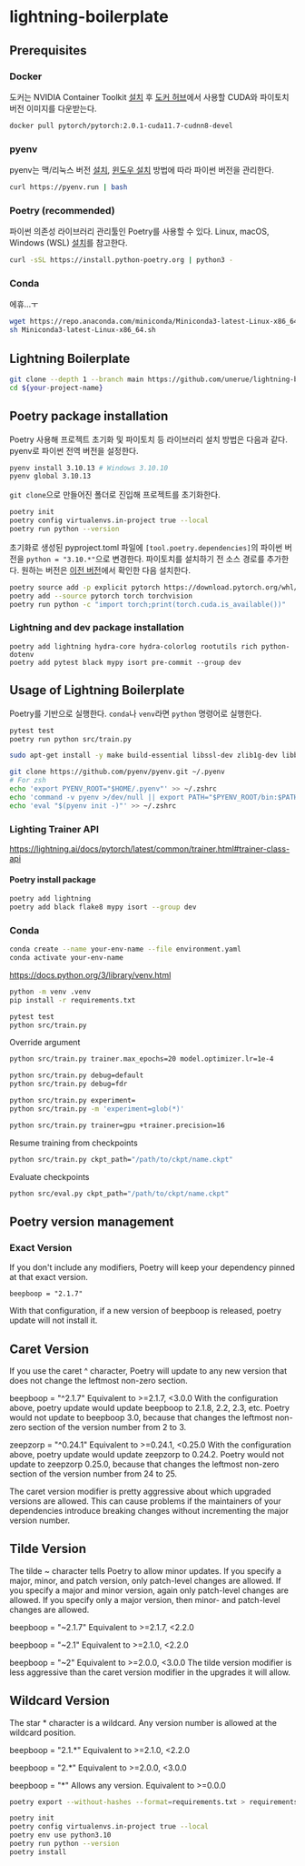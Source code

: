 # lightning-boilerplate

## Prerequisites

### Docker

도커는 NVIDIA Container Toolkit [설치](https://docs.nvidia.com/datacenter/cloud-native/container-toolkit/latest/install-guide.html) 후 [도커 허브](https://hub.docker.com/r/pytorch/pytorch/tags)에서 사용할 CUDA와 파이토치 버전 이미지를 다운받는다.

```bash
docker pull pytorch/pytorch:2.0.1-cuda11.7-cudnn8-devel
```

### pyenv

pyenv는 맥/리눅스 버전 [설치](https://github.com/pyenv/pyenv#installation), [윈도우 설치](https://github.com/pyenv-win/pyenv-win#installation) 방법에 따라 파이썬 버전을 관리한다.

```bash
curl https://pyenv.run | bash
```

### Poetry (recommended)

파이썬 의존성 라이브러리 관리툴인 Poetry를 사용할 수 있다. Linux, macOS, Windows (WSL) [설치](https://python-poetry.org/docs/#installing-with-the-official-installer)를 참고한다.

```bash
curl -sSL https://install.python-poetry.org | python3 -
```

### Conda

에휴...ㅜ

```bash
wget https://repo.anaconda.com/miniconda/Miniconda3-latest-Linux-x86_64.sh
sh Miniconda3-latest-Linux-x86_64.sh
```

## Lightning Boilerplate

```bash
git clone --depth 1 --branch main https://github.com/unerue/lightning-boilerplate.git ${your-project-name}
cd ${your-project-name}
```

## Poetry package installation

Poetry 사용해 프로젝트 초기화 및 파이토치 등 라이브러리 설치 방법은 다음과 같다. pyenv로 파이썬 전역 버전을 설정한다.

```bash
pyenv install 3.10.13 # Windows 3.10.10
pyenv global 3.10.13
```

`git clone`으로 만들어진 폴더로 진입해 프로젝트를 초기화한다.

```bash
poetry init
poetry config virtualenvs.in-project true --local
poetry run python --version
```

초기화로 생성된 pyproject.toml 파일에 `[tool.poetry.dependencies]`의 파이썬 버전을 `python = "3.10.*"`으로 변경한다. 파이토치를 설치하기 전 소스 경로를 추가한다. 원하는 버전은 [이전 버전](https://pytorch.org/get-started/previous-versions/)에서 확인한 다음 설치한다.

```bash
poetry source add -p explicit pytorch https://download.pytorch.org/whl/cu117
poetry add --source pytorch torch torchvision
poetry run python -c "import torch;print(torch.cuda.is_available())"
```

### Lightning and dev package installation

```
poetry add lightning hydra-core hydra-colorlog rootutils rich python-dotenv
poetry add pytest black mypy isort pre-commit --group dev
```

## Usage of Lightning Boilerplate

Poetry를 기반으로 실행한다. `conda`나 `venv`라면 `python` 명령어로 실행한다.

```bash
pytest test
poetry run python src/train.py
```



```bash
sudo apt-get install -y make build-essential libssl-dev zlib1g-dev libbz2-dev libreadline-dev libsqlite3-dev wget curl llvm libncurses5-dev libncursesw5-dev xz-utils tk-dev libzma-dev liblzma-dev

git clone https://github.com/pyenv/pyenv.git ~/.pyenv
# For zsh
echo 'export PYENV_ROOT="$HOME/.pyenv"' >> ~/.zshrc
echo 'command -v pyenv >/dev/null || export PATH="$PYENV_ROOT/bin:$PATH"' >> ~/.zshrc
echo 'eval "$(pyenv init -)"' >> ~/.zshrc
```

### Lighting Trainer API

https://lightning.ai/docs/pytorch/latest/common/trainer.html#trainer-class-api

#### Poetry install package

```bash
poetry add lightning
poetry add black flake8 mypy isort --group dev
```

### Conda

```bash
conda create --name your-env-name --file environment.yaml
conda activate your-env-name
```

https://docs.python.org/3/library/venv.html

```bash
python -m venv .venv
pip install -r requirements.txt
```

```bash
pytest test
python src/train.py
```

Override argument

```bash
python src/train.py trainer.max_epochs=20 model.optimizer.lr=1e-4
```

```bash
python src/train.py debug=default
python src/train.py debug=fdr
```

```bash
python src/train.py experiment=
python src/train.py -m 'experiment=glob(*)'
```

```bash
python src/train.py trainer=gpu +trainer.precision=16
```

Resume training from checkpoints

```bash
python src/train.py ckpt_path="/path/to/ckpt/name.ckpt"
```

Evaluate checkpoints

```bash
python src/eval.py ckpt_path="/path/to/ckpt/name.ckpt"
```

## Poetry version management

### Exact Version

If you don't include any modifiers, Poetry will keep your dependency pinned at that exact version.

```
beepboop = "2.1.7"
```

With that configuration, if a new version of beepboop is released, poetry update will not install it.

## Caret Version

If you use the caret ^ character, Poetry will update to any new version that does not change the leftmost non-zero section.

beepboop = "^2.1.7"
Equivalent to >=2.1.7, \<3.0.0
With the configuration above, poetry update would update beepboop to 2.1.8, 2.2, 2.3, etc. Poetry would not update to beepboop 3.0, because that changes the leftmost non-zero section of the version number from 2 to 3.

zeepzorp = "^0.24.1"
Equivalent to >=0.24.1, \<0.25.0
With the configuration above, poetry update would update zeepzorp to 0.24.2. Poetry would not update to zeepzorp 0.25.0, because that changes the leftmost non-zero section of the version number from 24 to 25.

The caret version modifier is pretty aggressive about which upgraded versions are allowed. This can cause problems if the maintainers of your dependencies introduce breaking changes without incrementing the major version number.

## Tilde Version

The tilde ~ character tells Poetry to allow minor updates. If you specify a major, minor, and patch version, only patch-level changes are allowed. If you specify a major and minor version, again only patch-level changes are allowed. If you specify only a major version, then minor- and patch-level changes are allowed.

beepboop = "~2.1.7"
Equivalent to >=2.1.7, \<2.2.0

beepboop = "~2.1"
Equivalent to >=2.1.0, \<2.2.0

beepboop = "~2"
Equivalent to >=2.0.0, \<3.0.0
The tilde version modifier is less aggressive than the caret version modifier in the upgrades it will allow.

## Wildcard Version

The star * character is a wildcard. Any version number is allowed at the wildcard position.

beepboop = "2.1.\*"
Equivalent to >=2.1.0, \<2.2.0

beepboop = "2.\*"
Equivalent to >=2.0.0, \<3.0.0

beepboop = "\*"
Allows any version. Equivalent to >=0.0.0

```bash
poetry export --without-hashes --format=requirements.txt > requirements.txt
```

```bash
poetry init
poetry config virtualenvs.in-project true --local
poetry env use python3.10
poetry run python --version
poetry install
```
